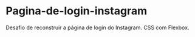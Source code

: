 # Pagina-de-login-instagram
Desafio de reconstruir a página de login do Instagram.
CSS com Flexbox.
